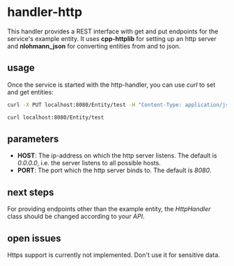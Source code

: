 # handler-http

This handler provides a REST interface with get and put endpoints for the service's example entity. It uses **cpp-httplib** for setting up an http server and **nlohmann_json** for converting entities from and to json.

## usage

Once the service is started with the http-handler, you can use *curl* to set and get entities:

```bash
curl -X PUT localhost:8080/Entity/test -H "Content-Type: application/json" -d'{"id":"test","string_property":"str","int_property":42}'

curl localhost:8080/Entity/test
```

## parameters

- **HOST**: The ip-address on which the http server listens. The default is *0.0.0.0*, i.e. the server listens to all possible hosts.
- **PORT**: The port which the http server binds to. The default is *8080*.

## next steps

For providing endpoints other than the example entity, the *HttpHandler* class should be changed according to your *API*.

## open issues

Https support is currently not implemented. Don't use it for sensitive data.
 